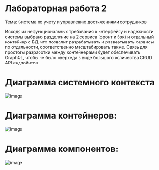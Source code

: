 # Лабораторная работа 2

Тема: Система по учету и управлению достижениями сотрудников

Исходя из нефункциональных требования к интерфейсу и надежности системы выбрано разделение на 2 сервиса
(фронт и бэк) и отдельный контейнер с БД, что позволит разрабатывать и развертывать сервисы по отдельности,
соответственно масштабировать также. Связь для простоты разработки между контейнерами будет обеспечивать GraphQL,
чтобы не было оверхеда в виде большого количества CRUD API ендпойнтов.

# Диаграмма системного контекста
![image](./Context.drawio.png)

# Диаграмма контейнеров:
![image](./Containers.drawio.png)

# Диаграмма компонентов:
![image](./Components.drawio.png)